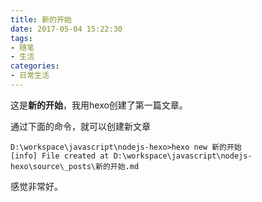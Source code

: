 ```yaml
---
title: 新的开始
date: 2017-05-04 15:22:30
tags:
- 随笔
- 生活
categories: 
- 日常生活
---
```


这是**新的开始**，我用hexo创建了第一篇文章。

通过下面的命令，就可以创建新文章
```{bash}
D:\workspace\javascript\nodejs-hexo>hexo new 新的开始
[info] File created at D:\workspace\javascript\nodejs-hexo\source\_posts\新的开始.md
```

感觉非常好。

